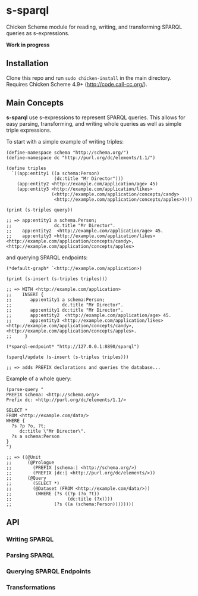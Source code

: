 # s-sparql

Chicken Scheme module for reading, writing, and transforming SPARQL queries as s-expressions.

**Work in progress**

## Installation

Clone this repo and run `sudo chicken-install` in the main directory. Requires Chicken Scheme 4.9+ (http://code.call-cc.org/).

## Main Concepts

**s-sparql** use s-expressions to represent SPARQL queries. This allows for easy parsing, transforming, and writing whole queries as well as simple triple expressions.

To start with a simple example of writing triples:

```
(define-namespace schema "http://schema.org/")
(define-namespace dc "http://purl.org/dc/elements/1.1/")

(define triples
  `((app:entity1 ((a schema:Person)
                  (dc:title "Mr Director")))
    (app:entity2 <http://example.com/application/age> 45)
    (app:entity3 <http://example.com/application/likes> 
                 (<http://example.com/application/concepts/candy>
                  <http://example.com/application/concepts/apples>))))

(print (s-triples query))

;; => app:entity1 a schema.Person;
;;                dc.title "Mr Director".
;;    app:entity2  <http://example.com/application/age> 45.
;;    app:entity3 <http://example.com/application/likes> <http://example.com/application/concepts/candy>, <http://example.com/application/concepts/apples>
```

and querying SPARQL endpoints: 

```
(*default-graph* `<http://example.com/application>)

(print (s-insert (s-triples triples)))

;; => WITH <http://example.com/application> 
;;    INSERT {
;;       app:entity1 a schema:Person;
;;                   dc.title "Mr Director".
;;       app:entity1 dc:title "Mr Director".
;;       app:entity2  <http://example.com/application/age> 45.
;;       app:entity3 <http://example.com/application/likes> <http://example.com/application/concepts/candy>, <http://example.com/application/concepts/apples>.  
;;     }

(*sparql-endpoint* "http://127.0.0.1:8890/sparql")

(sparql/update (s-insert (s-triples triples)))

;; => adds PREFIX declarations and queries the database...

```

Example of a whole query:

```
(parse-query "
PREFIX schema: <http://schema.org/>
Prefix dc: <http://purl.org/dc/elements/1.1/>

SELECT *
FROM <http://example.com/data/>
WHERE {
  ?s ?p ?o, ?t;
     dc:title \"Mr Director\".
  ?s a schema:Person
}
")

;; => ((@Unit 
;;      (@Prologue
;;        (PREFIX |schema:| <http://schema.org/>)
;;        (PREFIX |dc:| <http://purl.org/dc/elements/>))
;;      (@Query
;;        (SELECT *)
;;        (@Dataset (FROM <http://example.com/data/>))
;;         (WHERE (?s ((?p (?o ?t))
;;                     (dc:title (?x))))
;;                (?s ((a (schema:Person))))))))
```

## API

### Writing SPARQL 

### Parsing SPARQL

### Querying SPARQL Endpoints

### Transformations






